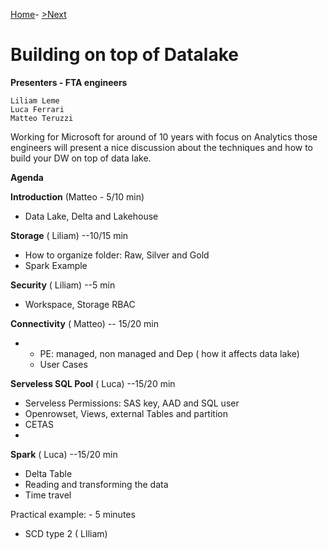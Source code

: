 
[Home](https://github.com/LiliamLeme/FTALive-Sessions_Synapse_SQL/blob/main/content/data/Synapse_SQL/Building_on_top_Datalake/Agenda.md)\- [>Next](https://github.com/LiliamLeme/FTALive-Sessions_Synapse_SQL/blob/main/content/data/Synapse_SQL/Building_on_top_Datalake/Workspace.md)


# Building  on top of  Datalake

**Presenters - FTA engineers**

	Liliam Leme
	Luca Ferrari
	Matteo Teruzzi

Working for Microsoft for around of 10 years with focus on Analytics those engineers will present a nice discussion about the techniques and how to build your DW on top of data lake.

**Agenda**

 **Introduction** (Matteo - 5/10 min)
 - Data Lake, Delta and Lakehouse

 **Storage** ( Liliam) --10/15 min

-  How to organize folder:      Raw, Silver and Gold
-  Spark Example

**Security** ( Liliam) --5 min

- Workspace, Storage RBAC


**Connectivity** ( Matteo) -- 15/20 min

- - PE: managed, non managed and Dep ( how it affects data lake)
  - User Cases

  
**Serveless SQL Pool** ( Luca) --15/20 min

- Serveless Permissions: SAS key, AAD and SQL user
- Openrowset, Views, external Tables   and partition
- CETAS
- 
**Spark** ( Luca) --15/20 min

- Delta Table
- Reading and transforming the data
- Time travel

Practical example: - 5 minutes
- SCD type 2 ( LIliam)
 






